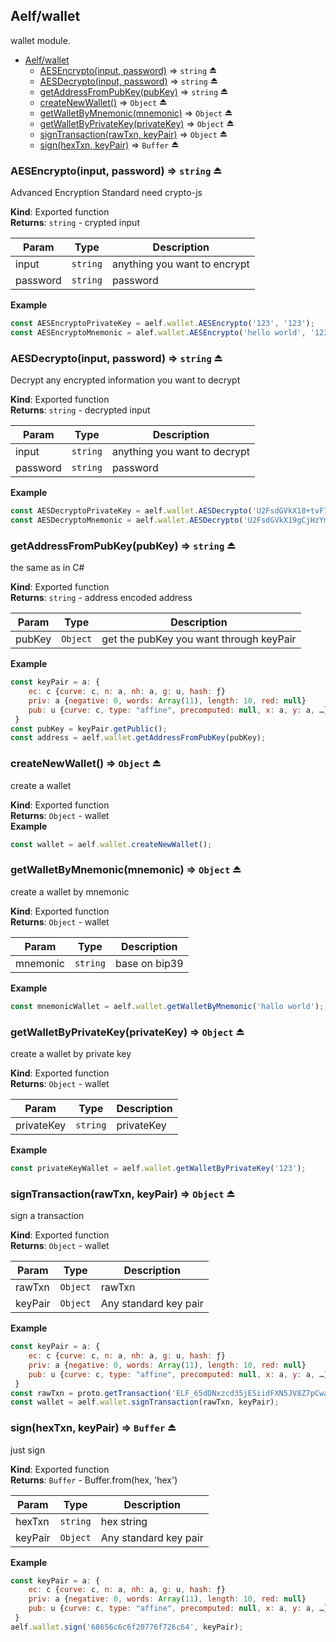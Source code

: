 <a name="module_Aelf/wallet"></a>

## Aelf/wallet
wallet module.


* [Aelf/wallet](#module_Aelf/wallet)
    * [AESEncrypto(input, password)](#exp_module_Aelf/wallet--AESEncrypto) ⇒ <code>string</code> ⏏
    * [AESDecrypto(input, password)](#exp_module_Aelf/wallet--AESDecrypto) ⇒ <code>string</code> ⏏
    * [getAddressFromPubKey(pubKey)](#exp_module_Aelf/wallet--getAddressFromPubKey) ⇒ <code>string</code> ⏏
    * [createNewWallet()](#exp_module_Aelf/wallet--createNewWallet) ⇒ <code>Object</code> ⏏
    * [getWalletByMnemonic(mnemonic)](#exp_module_Aelf/wallet--getWalletByMnemonic) ⇒ <code>Object</code> ⏏
    * [getWalletByPrivateKey(privateKey)](#exp_module_Aelf/wallet--getWalletByPrivateKey) ⇒ <code>Object</code> ⏏
    * [signTransaction(rawTxn, keyPair)](#exp_module_Aelf/wallet--signTransaction) ⇒ <code>Object</code> ⏏
    * [sign(hexTxn, keyPair)](#exp_module_Aelf/wallet--sign) ⇒ <code>Buffer</code> ⏏

<a name="exp_module_Aelf/wallet--AESEncrypto"></a>

### AESEncrypto(input, password) ⇒ <code>string</code> ⏏
Advanced Encryption Standard need crypto-js

**Kind**: Exported function  
**Returns**: <code>string</code> - crypted input  

| Param | Type | Description |
| --- | --- | --- |
| input | <code>string</code> | anything you want to encrypt |
| password | <code>string</code> | password |

**Example**  
```js
const AESEncryptoPrivateKey = aelf.wallet.AESEncrypto('123', '123');
const AESEncryptoMnemonic = alef.wallet.AESEncrypto('hello world', '123');
```
<a name="exp_module_Aelf/wallet--AESDecrypto"></a>

### AESDecrypto(input, password) ⇒ <code>string</code> ⏏
Decrypt any encrypted information you want to decrypt

**Kind**: Exported function  
**Returns**: <code>string</code> - decrypted input  

| Param | Type | Description |
| --- | --- | --- |
| input | <code>string</code> | anything you want to decrypt |
| password | <code>string</code> | password |

**Example**  
```js
const AESDecryptoPrivateKey = aelf.wallet.AESDecrypto('U2FsdGVkX18+tvF7t4rhGOi5cbUvdTH2U5a6Tbu4Ojg=', '123');
const AESDecryptoMnemonic = aelf.wallet.AESDecrypto('U2FsdGVkX19gCjHzYmoY5FGZA1ArXG+eGZIR77dK2GE=', '123');
```
<a name="exp_module_Aelf/wallet--getAddressFromPubKey"></a>

### getAddressFromPubKey(pubKey) ⇒ <code>string</code> ⏏
the same as in C#

**Kind**: Exported function  
**Returns**: <code>string</code> - address encoded address  

| Param | Type | Description |
| --- | --- | --- |
| pubKey | <code>Object</code> | get the pubKey you want through keyPair |

**Example**  
```js
const keyPair = a: {
    ec: c {curve: c, n: a, nh: a, g: u, hash: ƒ}
    priv: a {negative: 0, words: Array(11), length: 10, red: null}
    pub: u {curve: c, type: "affine", precomputed: null, x: a, y: a, …}
 }
const pubKey = keyPair.getPublic();
const address = aelf.wallet.getAddressFromPubKey(pubKey);
```
<a name="exp_module_Aelf/wallet--createNewWallet"></a>

### createNewWallet() ⇒ <code>Object</code> ⏏
create a wallet

**Kind**: Exported function  
**Returns**: <code>Object</code> - wallet  
**Example**  
```js
const wallet = aelf.wallet.createNewWallet();
```
<a name="exp_module_Aelf/wallet--getWalletByMnemonic"></a>

### getWalletByMnemonic(mnemonic) ⇒ <code>Object</code> ⏏
create a wallet by mnemonic

**Kind**: Exported function  
**Returns**: <code>Object</code> - wallet  

| Param | Type | Description |
| --- | --- | --- |
| mnemonic | <code>string</code> | base on bip39 |

**Example**  
```js
const mnemonicWallet = aelf.wallet.getWalletByMnemonic('hallo world');
```
<a name="exp_module_Aelf/wallet--getWalletByPrivateKey"></a>

### getWalletByPrivateKey(privateKey) ⇒ <code>Object</code> ⏏
create a wallet by private key

**Kind**: Exported function  
**Returns**: <code>Object</code> - wallet  

| Param | Type | Description |
| --- | --- | --- |
| privateKey | <code>string</code> | privateKey |

**Example**  
```js
const privateKeyWallet = aelf.wallet.getWalletByPrivateKey('123');
```
<a name="exp_module_Aelf/wallet--signTransaction"></a>

### signTransaction(rawTxn, keyPair) ⇒ <code>Object</code> ⏏
sign a transaction

**Kind**: Exported function  
**Returns**: <code>Object</code> - wallet  

| Param | Type | Description |
| --- | --- | --- |
| rawTxn | <code>Object</code> | rawTxn |
| keyPair | <code>Object</code> | Any standard key pair |

**Example**  
```js
const keyPair = a: {
    ec: c {curve: c, n: a, nh: a, g: u, hash: ƒ}
    priv: a {negative: 0, words: Array(11), length: 10, red: null}
    pub: u {curve: c, type: "affine", precomputed: null, x: a, y: a, …}
 }
const rawTxn = proto.getTransaction('ELF_65dDNxzcd35jESiidFXN5JV8Z7pCwaFnepuYQToNefSgqk9', 'ELF_65dDNxzcd35jESiidFXN5JV8Z7pCwaFnepuYQToNefSgqk9', 'test', []);
const wallet = aelf.wallet.signTransaction(rawTxn, keyPair);
```
<a name="exp_module_Aelf/wallet--sign"></a>

### sign(hexTxn, keyPair) ⇒ <code>Buffer</code> ⏏
just sign

**Kind**: Exported function  
**Returns**: <code>Buffer</code> - Buffer.from(hex, 'hex')  

| Param | Type | Description |
| --- | --- | --- |
| hexTxn | <code>string</code> | hex string |
| keyPair | <code>Object</code> | Any standard key pair |

**Example**  
```js
const keyPair = a: {
    ec: c {curve: c, n: a, nh: a, g: u, hash: ƒ}
    priv: a {negative: 0, words: Array(11), length: 10, red: null}
    pub: u {curve: c, type: "affine", precomputed: null, x: a, y: a, …}
 }
aelf.wallet.sign('68656c6c6f20776f726c64', keyPair);
```
